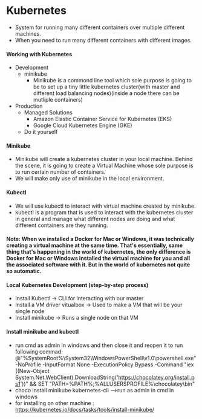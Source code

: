 # Kubernetes
  * System for running many different containers over multiple different machines.
  * When you need to run many different containers with different images. 
#### Working with Kubernetes
  * Development 
    * minikube
      * Minikube is a commond line tool which sole purpose is going to be to set up a tiny little kubernetes cluster(with master and different load balancing nodes)(inside a node there can be mutliple containers)
  * Production 
    * Managed Solutions 
      * Amazon Elastic Container Service for Kubernetes (EKS)
      * Google Cloud Kubernetes Engine (GKE)
    * Do it yourself 
#### Minikube
  * Minikube will create a kubernetes cluster in your local machine. Behind the scene, it is going to create a Virtual Machine whose sole purpose is to run certain number of containers. 
  * We will make only use of minikube in the local environment.
#### Kubectl
  * We will use kubectl to interact with virtual machine created by minikube.
  * kubectl is a program that is used to interact with the kubernetes cluster in general and manage what different nodes are doing and what different containers are they running. 
  
#### Note: When we installed a Docker for Mac or Windows, it was technically creating a virtual machine at the same time. That's essentially, same thing that's happening in the world of kubernetes, the only difference is Docker for Mac or Windows installed the virtual machine for you and all the associated software with it. But in the world of kubernetes not quite so automatic. 
#### Local Kubernetes Development (step-by-step process)
  * Install Kubectl -> CLI for interacting with our master
  * Install a VM driver vitualbox -> Used to make a VM that will be your single node
  * Install minikube -> Runs a single node on that VM
#### Install minikube and kubectl
  * run cmd as admin in windows and then close it and reopen it to run following commad: @"%SystemRoot%\System32\WindowsPowerShell\v1.0\powershell.exe" -NoProfile -InputFormat None -ExecutionPolicy Bypass -Command "iex ((New-Object System.Net.WebClient).DownloadString('https://chocolatey.org/install.ps1'))" && SET "PATH=%PATH%;%ALLUSERSPROFILE%\chocolatey\bin"
  * choco install minikube kubernetes-cli -->run as admin in cmd in windows 
  * for installing on  other machine : 
https://kubernetes.io/docs/tasks/tools/install-minikube/
